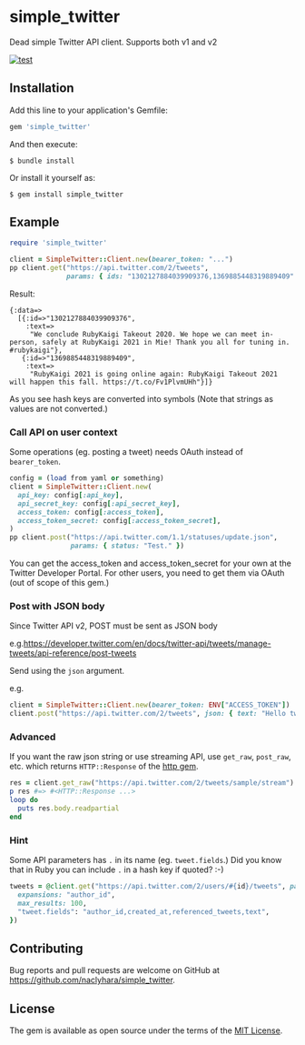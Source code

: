# simple_twitter

Dead simple Twitter API client. Supports both v1 and v2

[![test](https://github.com/yhara/simple_twitter/actions/workflows/test.yml/badge.svg)](https://github.com/yhara/simple_twitter/actions/workflows/test.yml)

## Installation

Add this line to your application's Gemfile:

```ruby
gem 'simple_twitter'
```

And then execute:

    $ bundle install

Or install it yourself as:

    $ gem install simple_twitter

## Example

```rb
require 'simple_twitter'

client = SimpleTwitter::Client.new(bearer_token: "...")
pp client.get("https://api.twitter.com/2/tweets",
              params: { ids: "1302127884039909376,1369885448319889409" })
```

Result:

```
{:data=>
  [{:id=>"1302127884039909376",
    :text=>
     "We conclude RubyKaigi Takeout 2020. We hope we can meet in-person, safely at RubyKaigi 2021 in Mie! Thank you all for tuning in. #rubykaigi"},
   {:id=>"1369885448319889409",
    :text=>
     "RubyKaigi 2021 is going online again: RubyKaigi Takeout 2021 will happen this fall. https://t.co/Fv1PlvmUHh"}]}
```

As you see hash keys are converted into symbols (Note that strings as values are not converted.)

### Call API on user context 

Some operations (eg. posting a tweet) needs OAuth instead of `bearer_token`.

```rb
config = (load from yaml or something)
client = SimpleTwitter::Client.new(
  api_key: config[:api_key],
  api_secret_key: config[:api_secret_key],
  access_token: config[:access_token],
  access_token_secret: config[:access_token_secret],
)
pp client.post("https://api.twitter.com/1.1/statuses/update.json",
               params: { status: "Test." })
```

You can get the access_token and access_token_secret for your own at the Twitter Developer Portal. For other users, you need to get them via OAuth (out of scope of this gem.)

### Post with JSON body
Since Twitter API v2, POST must be sent as JSON body

e.g.https://developer.twitter.com/en/docs/twitter-api/tweets/manage-tweets/api-reference/post-tweets

Send using the `json` argument.

e.g.

```ruby
client = SimpleTwitter::Client.new(bearer_token: ENV["ACCESS_TOKEN"])
client.post("https://api.twitter.com/2/tweets", json: { text: "Hello twitter!" })
```

### Advanced

If you want the raw json string or use streaming API, use `get_raw`, `post_raw`, etc. which returns `HTTP::Response` of the [http gem](https://github.com/httprb/http).

```rb
res = client.get_raw("https://api.twitter.com/2/tweets/sample/stream")
p res #=> #<HTTP::Response ...>
loop do
  puts res.body.readpartial
end
```

### Hint

Some API parameters has `.` in its name (eg. `tweet.fields`.) Did you know that in Ruby you can include `.` in a hash key if quoted? :-)

```rb
tweets = @client.get("https://api.twitter.com/2/users/#{id}/tweets", params: {
  expansions: "author_id",
  max_results: 100,
  "tweet.fields": "author_id,created_at,referenced_tweets,text",
})
```

## Contributing

Bug reports and pull requests are welcome on GitHub at https://github.com/naclyhara/simple_twitter.

## License

The gem is available as open source under the terms of the [MIT License](https://opensource.org/licenses/MIT).
